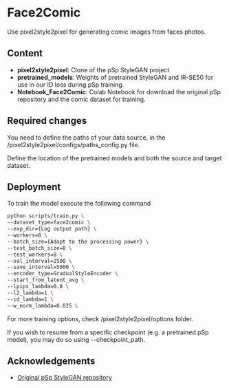 
# Face2Comic

Use pixel2style2pixel for generating comic images from faces photos.



## Content

- **pixel2style2pixel**: Clone of the pSp StyleGAN project
- **pretrained_models**: Weights of pretrained StyleGAN and IR-SE50 for use in our ID loss during pSp training.
- **Notebook_Face2Comic**: Colab Notebook for download the original pSp repository and the comic dataset for training.
## Required changes

You need to define the paths of your data source, in the /pixel2style2pixel/configs/paths_config.py file.

Define the location of the pretrained models and both the source and target dataset.
## Deployment

To train the model execute the following command

```bash
python scripts/train.py \
--dataset_type=face2comic \
--exp_dir={Log output path} \
--workers=8 \
--batch_size={Adapt to the processing power} \
--test_batch_size=8 \
--test_workers=8 \
--val_interval=2500 \
--save_interval=5000 \
--encoder_type=GradualStyleEncoder \
--start_from_latent_avg \
--lpips_lambda=0.8 \
--l2_lambda=1 \
--id_lambda=1 \
--w_norm_lambda=0.025 \
```

For more training options, check /pixel2style2pixel/options folder.

If you wish to resume from a specific checkpoint (e.g. a pretrained pSp model), you may do so using --checkpoint_path.
## Acknowledgements

 - [Original pSp StyleGAN repository](https://github.com/eladrich/pixel2style2pixel)